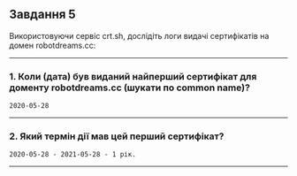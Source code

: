 ## Завдання 5

Використовуючи сервіс crt.sh, дослідіть логи видачі сертифікатів на домен robotdreams.cc:

---

### 1. Коли (дата) був виданий найперший сертифікат для доменту robotdreams.cc (шукати по common name)?

```
2020-05-28
```

---

### 2. Який термін дії мав цей перший сертифікат?

```
2020-05-28 - 2021-05-28 - 1 рік.
```

---


